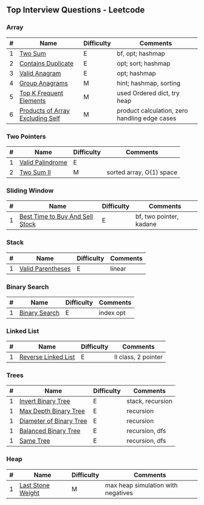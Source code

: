 ## Top Interview Questions - Leetcode

### Array

| # | Name | Difficulty | Comments |
|---|---|---|---|
| 1 | [Two Sum](leetcode/neetcode_150/two_sum.py) | E | bf, opt; hashmap |
| 2 | [Contains Duplicate](leetcode/neetcode_150/contains_duplicate.py) | E | opt; sort; hashmap |
| 3 | [Valid Anagram](leetcode/neetcode_150/valid_anagram.py) | E | opt; hashmap |
| 4 | [Group Anagrams](leetcode/neetcode_150/group_anagrams.py) | M | hint; hashmap, sorting |
| 5 | [Top K Frequent Elements](leetcode/neetcode_150/top_k_frequent_elements.py) | M | used Ordered dict, try heap |
| 6 | [Products of Array Excluding Self](leetcode/neetcode_150/products-of-array-discluding-self.py) | M | product calculation, zero handling edge cases |

### Two Pointers
| # | Name | Difficulty | Comments |
|---|---|---|---|
| 1 | [Valid Palindrome](leetcode/neetcode_150/valid_palindrome.py) | E |  |
| 2 | [Two Sum II](leetcode/neetcode_150/two_sum_2.py) | M | sorted array, O(1) space |


### Sliding Window
| # | Name | Difficulty | Comments |
|---|---|---|---|
| 1 | [Best Time to Buy And Sell Stock ](leetcode/neetcode_150/best_time_to_buy_and_sell_stock.py) | E | bf, two pointer, kadane |

### Stack
| # | Name | Difficulty | Comments |
|---|---|---|---|
| 1 | [Valid Parentheses](leetcode/neetcode_150/valid_parentheses.py) | E | linear |

### Binary Search
| # | Name | Difficulty | Comments |
|---|---|---|---|
| 1 | [Binary Search](leetcode/neetcode_150/binary_search.py) | E | index opt |

### Linked List
| # | Name | Difficulty | Comments |
|---|---|---|---|
| 1 | [Reverse Linked List](leetcode/neetcode_150/reverse_linked_list.py) | E | ll class, 2 pointer |

### Trees
| # | Name | Difficulty | Comments |
|---|---|---|---|
| 1 | [Invert Binary Tree](leetcode/neetcode_150/invert_binary_tree.py) | E | stack, recursion |
| 1 | [Max Depth Binary Tree](leetcode/neetcode_150/max_depth_binary_tree.py) | E | recursion |
| 1 | [Diameter of Binary Tree](leetcode/neetcode_150/diameter_of_binary_tree.py) | E | recursion |
| 1 | [Balanced Binary Tree](leetcode/neetcode_150/balanced_binary_tree.py) | E | recursion, dfs |
| 1 | [Same Tree](leetcode/neetcode_150/same_tree.py) | E | recursion, dfs |

### Heap
| # | Name | Difficulty | Comments |
|---|---|---|---|
| 1 | [Last Stone Weight](leetcode/neetcode_150/last_stone_weight.py) | M | max heap simulation with negatives |



